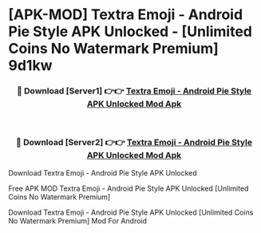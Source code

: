 # [APK-MOD] Textra Emoji - Android Pie Style APK Unlocked - [Unlimited Coins No Watermark Premium] 9d1kw



<div align="center">
<h3>🔴 Download [Server1] 👉👉 <a href="https://momento.my/?title=Textra_Emoji_-_Android_Pie_Style_APK_Unlocked">Textra Emoji - Android Pie Style APK Unlocked Mod Apk</a></h3><br>

<h3>🔴 Download [Server2] 👉👉 <a href="https://momento.my/?title=Textra_Emoji_-_Android_Pie_Style_APK_Unlocked">Textra Emoji - Android Pie Style APK Unlocked Mod Apk</a></h3>
</div>



Download Textra Emoji - Android Pie Style APK Unlocked 

Free APK MOD Textra Emoji - Android Pie Style APK Unlocked [Unlimited Coins No Watermark Premium]

Download Textra Emoji - Android Pie Style APK Unlocked [Unlimited Coins No Watermark Premium] Mod For Android
